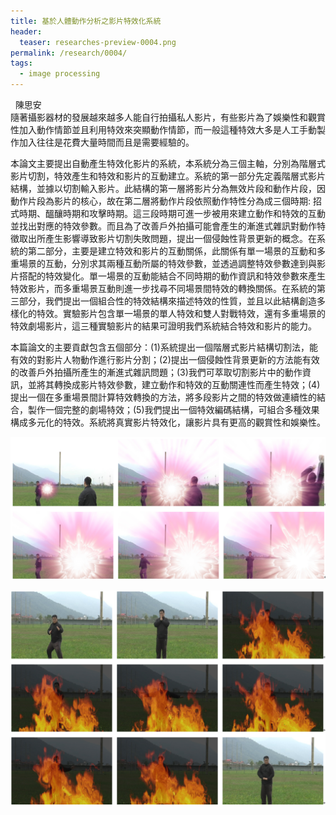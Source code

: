 ```yaml
---
title: 基於人體動作分析之影片特效化系統
header:
  teaser: researches-preview-0004.png
permalink: /research/0004/
tags:
  - image processing
---
```

 
陳思安
<br>
隨著攝影器材的發展越來越多人能自行拍攝私人影片，有些影片為了娛樂性和觀賞性加入動作情節並且利用特效來突顯動作情節，而一般這種特效大多是人工手動製作加入往往是花費大量時間而且是需要經驗的。

本論文主要提出自動產生特效化影片的系統，本系統分為三個主軸，分別為階層式影片切割，特效產生和特效和影片的互動建立。系統的第一部分先定義階層式影片結構，並據以切割輸入影片。此結構的第一層將影片分為無效片段和動作片段，因動作片段為影片的核心，故在第二層將動作片段依照動作特性分為成三個時期: 招式時期、醞釀時期和攻擊時期。這三段時期可進一步被用來建立動作和特效的互動並找出對應的特效參數。而且為了改善戶外拍攝可能會產生的漸進式雜訊對動作特徵取出所產生影響導致影片切割失敗問題，提出一個侵蝕性背景更新的概念。在系統的第二部分，主要是建立特效和影片的互動關係，此關係有單一場景的互動和多重場景的互動，分別求其兩種互動所屬的特效參數，並透過調整特效參數達到與影片搭配的特效變化。單一場景的互動能結合不同時期的動作資訊和特效參數來產生特效影片，而多重場景互動則進一步找尋不同場景間特效的轉換關係。在系統的第三部分，我們提出一個組合性的特效結構來描述特效的性質，並且以此結構創造多樣化的特效。實驗影片包含單一場景的單人特效和雙人對戰特效，還有多重場景的特效劇場影片，這三種實驗影片的結果可證明我們系統結合特效和影片的能力。

本篇論文的主要貢獻包含五個部分：(1)系統提出一個階層式影片結構切割法，能有效的對影片人物動作進行影片分割；(2)提出一個侵蝕性背景更新的方法能有效的改善戶外拍攝所產生的漸進式雜訊問題；(3)我們可萃取切割影片中的動作資訊，並將其轉換成影片特效參數，建立動作和特效的互動關連性而產生特效；(4)提出一個在多重場景間計算特效轉換的方法，將多段影片之間的特效做連續性的結合，製作一個完整的劇場特效；(5)我們提出一個特效編碼結構，可組合多種效果構成多元化的特效。系統將真實影片特效化，讓影片具有更高的觀賞性和娛樂性。

![](/images/researches-content-0004-01.png)

![](/images/researches-content-0004-02.png)